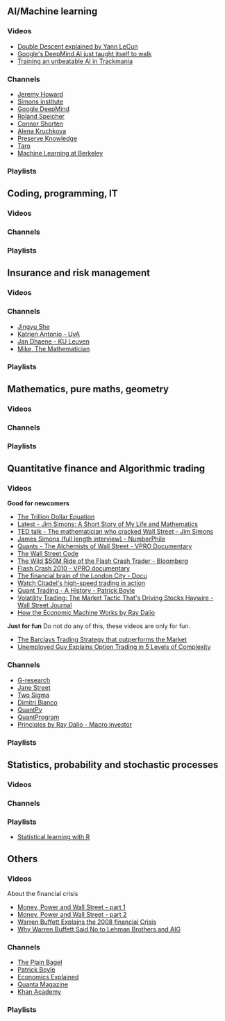 ## AI/Machine learning

### Videos
* [Double Descent explained by Yann LeCun](https://www.youtube.com/watch?v=5I7-ItaOZFU)
* [Google's DeepMind AI just taught itself to walk](https://www.youtube.com/watch?v=gn4nRCC9TwQ)
* [Training an unbeatable AI in Trackmania](https://www.youtube.com/watch?v=Dw3BZ6O_8LY)

### Channels
* [Jeremy Howard](https://www.youtube.com/@howardjeremyp/videos)
* [Simons institute](https://www.youtube.com/@SimonsInstituteTOC/playlists)
* [Google DeepMind](https://www.youtube.com/@Google_DeepMind/playlists)
* [Roland Speicher](https://www.youtube.com/@SpeicherRoland/playlists)
* [Connor Shorten](https://www.youtube.com/@connorshorten6311/playlists)
* [Alena Kruchkova](https://www.youtube.com/channel/UCF9O8Vj-FEbRDA5DcDGz-Pg/videos)
* [Preserve Knowledge](https://www.youtube.com/@PreserveKnowledge/playlists)
* [Taro](https://www.youtube.com/@taro4544/streams)
* [Machine Learning at Berkeley](https://www.youtube.com/@machinelearningatberkeley8868)

### Playlists

## Coding, programming, IT

### Videos

### Channels

### Playlists

## Insurance and risk management

### Videos

### Channels
* [Jingyu She](https://www.youtube.com/@herrgrillparzer/playlists)
* [Katrien Antonio - UvA](https://www.youtube.com/@katrienantonio6597/playlists)
* [Jan Dhaene - KU Leuven](https://www.youtube.com/@jandhaenesactuarialcourses/playlists)
* [Mike, The Mathematician](https://www.youtube.com/@mikethemathematician/playlists)

### Playlists

## Mathematics, pure maths, geometry

### Videos

### Channels

### Playlists

## Quantitative finance and Algorithmic trading

### Videos
**Good for newcomers**
* [The Trillion Dollar Equation](https://www.youtube.com/watch?v=A5w-dEgIU1M)
* [Latest - Jim Simons: A Short Story of My Life and Mathematics](https://www.youtube.com/watch?v=CTQcLi6SpX8)
* [TED talk - The mathematician who cracked Wall Street - Jim Simons](https://www.youtube.com/watch?v=U5kIdtMJGc8)
* [James Simons (full length interview) - NumberPhile](https://www.youtube.com/watch?v=QNznD9hMEh0)
* [Quants - The Alchemists of Wall Street - VPRO Documentary](https://www.youtube.com/watch?v=ed2FWNWwE3I)
* [The Wall Street Code](https://www.youtube.com/watch?v=kFQJNeQDDHA)
* [The Wild $50M Ride of the Flash Crash Trader - Bloomberg](https://www.youtube.com/watch?v=_ZDEWVJan0s)
* [Flash Crash 2010 - VPRO documentary](https://www.youtube.com/watch?v=aq1Ln1UCoEU)
* [The financial brain of the London City - Docu](https://www.youtube.com/watch?v=jd-7A9aosw0)
* [Watch Citadel's high-speed trading in action](https://www.youtube.com/watch?v=2u007Msq1qo)
* [Quant Trading - A History - Patrick Boyle](https://www.youtube.com/watch?v=omgx5OjjwPo)
* [Volatility Trading: The Market Tactic That's Driving Stocks Haywire - Wall Street Journal](https://www.youtube.com/watch?v=cHYeDy7AE5c)
* [How the Economic Machine Works by Ray Dalio](https://www.youtube.com/watch?v=PHe0bXAIuk0)

**Just for fun**
Do not do any of this, these videos are only for fun.
* [The Barclays Trading Strategy that outperforms the Market](https://www.youtube.com/watch?v=8pYgz4YlQnE)
* [Unemployed Guy Explains Option Trading in 5 Levels of Complexity](https://www.youtube.com/watch?v=lUv27513cfU)

### Channels
* [G-research](https://www.youtube.com/@GResearchquantfinance)
* [Jane Street](https://www.youtube.com/@janestreet/playlists)
* [Two Sigma](https://www.youtube.com/@twosigma4874/videos)
* [Dimitri Bianco](https://www.youtube.com/@DimitriBianco)
* [QuantPy](https://www.youtube.com/@QuantPy)
* [QuantProgram](https://www.youtube.com/@quantprogram/videos)
* [Principles by Ray Dalio - Macro investor](https://www.youtube.com/@principlesbyraydalio)

### Playlists

## Statistics, probability and stochastic processes

### Videos

### Channels

### Playlists
* [Statistical learning with R](https://www.youtube.com/watch?v=LvySJGj-88U&list=PLoROMvodv4rOzrYsAxzQyHb8n_RWNuS1e)

## Others

### Videos
About the financial crisis
* [Money, Power and Wall Street - part 1](https://www.youtube.com/watch?v=W-Q9AOp2FW8)
* [Money, Power and Wall Street - part 2](https://www.youtube.com/watch?v=Mb786mTZVHk)
* [Warren Buffett Explains the 2008 financial Crisis](https://www.youtube.com/watch?v=k2VSSNECLTQ)
* [Why Warren Buffett Said No to Lehman Brothers and AIG](https://www.youtube.com/watch?v=1QeUcfqkUzc)

### Channels
* [The Plain Bagel](https://www.youtube.com/@ThePlainBagel)
* [Patrick Boyle]()
* [Economics Explained]()
* [Quanta Magazine](https://www.youtube.com/@QuantaScienceChannel/playlists)
* [Khan Academy](https://www.youtube.com/@khanacademy/playlists)

### Playlists





